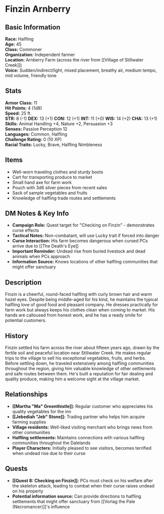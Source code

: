 # Finzin Arnberry

## Basic Information
**Race:** Halfling  
**Age:** 45  
**Class:** Commoner  
**Organization:** Independent farmer  
**Location:** Arnberry Farm (across the river from [[Village of Stillwater Creek]])  
**Voice:** Sudden/indirect/light, mixed placement, breathy air, medium tempo, mid volume, friendly tone  

## Stats
**Armor Class:** 11  
**Hit Points:** 4 (1d8)  
**Speed:** 25 ft.  
**STR:** 8 (-1) **DEX:** 13 (+1) **CON:** 12 (+1) **INT:** 11 (+0) **WIS:** 14 (+2) **CHA:** 13 (+1)  
**Skills:** Animal Handling +4, Nature +2, Persuasion +3  
**Senses:** Passive Perception 12  
**Languages:** Common, Halfling  
**Challenge Rating:** 0 (10 XP)  
**Racial Traits:** Lucky, Brave, Halfling Nimbleness  

## Items
- Well-worn traveling clothes and sturdy boots
- Cart for transporting produce to market
- Small hand axe for farm work
- Pouch with 3d6 silver pieces from recent sales
- Sack of sample vegetables and fruits
- Knowledge of halfling trade routes and settlements

## DM Notes & Key Info
- **Campaign Role:** Quest target for "Checking on Finzin" - demonstrates curse effects
- **Tactical Notes:** Non-combatant, will use Lucky trait if forced into danger
- **Curse Interaction:** His farm becomes dangerous when cursed PCs arrive due to [[The Death's Eye]]
- **Important Reminder:** Undead rise from buried livestock and dead animals when PCs approach
- **Information Source:** Knows locations of other halfling communities that might offer sanctuary

## Description
Finzin is a cheerful, round-faced halfling with curly brown hair and warm hazel eyes. Despite being middle-aged for his kind, he maintains the typical halfling love of good food and pleasant company. He dresses practically for farm work but always keeps his clothes clean when coming to market. His hands are calloused from honest work, and he has a ready smile for potential customers.

## History
Finzin settled his farm across the river about fifteen years ago, drawn by the fertile soil and peaceful location near Stillwater Creek. He makes regular trips to the village to sell his exceptional vegetables, fruits, and herbs. Before settling down, he traveled extensively among halfling communities throughout the region, giving him valuable knowledge of other settlements and safe routes between them. He's built a reputation for fair dealing and quality produce, making him a welcome sight at the village market.

## Relationships
- **[[Martha "Ma" Greenthistle]]:** Regular customer who appreciates his quality vegetables for the inn
- **[[Jebediah "Jeb" Stone]]:** Trading partner who helps him acquire farming supplies
- **Village residents:** Well-liked visiting merchant who brings news from other communities
- **Halfling settlements:** Maintains connections with various halfling communities throughout the Dalelands
- **Player Characters:** Initially pleased to see visitors, becomes terrified when undead rise due to their curse

## Quests
- **[[Quest 8: Checking on Finzin]]:** PCs must check on his welfare after the skeleton attack, leading to combat when their curse raises undead on his property
- **Potential information source:** Can provide directions to halfling settlements that might offer sanctuary from [[Vorlag the Pale (Necromancer)]]'s influence